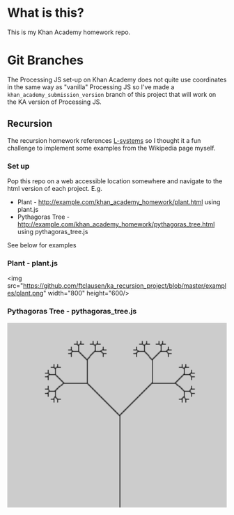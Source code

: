# What is this?

This is my Khan Academy homework repo.

# Git Branches

The Processing JS set-up on Khan Academy does not quite use coordinates in the
same way as "vanilla" Processing JS so I've made a
`khan_academy_submission_version` branch of this project that will work on the
KA version of Processing JS.

## Recursion

The recursion homework references
[L-systems](https://en.wikipedia.org/wiki/L-system) so I thought it a fun
challenge to implement some examples from the Wikipedia page myself.

### Set up

Pop this repo on a web accessible location somewhere and navigate to the html
version of each project. E.g.

* Plant - http://example.com/khan_academy_homework/plant.html using plant.js
* Pythagoras Tree - http://example.com/khan_academy_homework/pythagoras_tree.html using pythagoras_tree.js

See below for examples

###  Plant - plant.js

<img src="https://github.com/ftclausen/ka_recursion_project/blob/master/examples/plant.png" width="800" height="600/>

### Pythagoras Tree - pythagoras_tree.js

![Pythagoras Tree](https://raw.githubusercontent.com/ftclausen/ka_recursion_project/master/examples/pythag.png)
